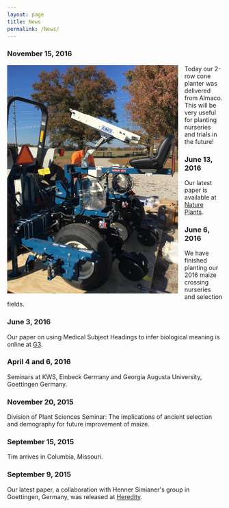 ```yaml
---
layout: page
title: News
permalink: /News/
---
```


### November 15, 2016

<div style="float: left; padding-right: 15px">
    <a href="http://beissingerlab.github.io/img/conePlanter.JPG"><img src="/img/conePlanter.JPG" title="Cone Planter" width="400" border="0"></a>
</div>

Today our 2-row cone planter was delivered from Almaco. This will be very useful for planting nurseries and trials in the future!

### June 13, 2016
Our latest paper is available at [Nature Plants](http://www.nature.com/articles/nplants201684).

### June 6, 2016
We have finished planting our 2016 maize crossing nurseries and selection fields.

### June 3, 2016
Our paper on using Medical Subject Headings to infer biological meaning is online at [G3](http://www.g3journal.org/content/early/2016/06/01/g3.116.031096.abstract).

### April 4 and 6, 2016
Seminars at KWS, Einbeck Germany and Georgia Augusta University, Goettingen Germany.

### November 20, 2015
Division of Plant Sciences Seminar: The implications of ancient selection and demography for future improvement of maize.


### September 15, 2015
Tim arrives in Columbia, Missouri.


### September 9, 2015
Our latest paper, a collaboration with Henner Simianer's group in Goettingen, Germany, was released at [Heredity](http://www.nature.com/hdy/journal/vaop/ncurrent/abs/hdy201581a.html).
